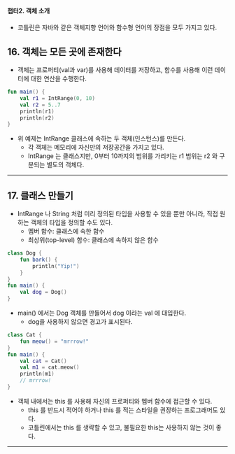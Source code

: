 #### 챕터2. 객체 소개
- 코틀린은 자바와 같은 객체지향 언어와 함수형 언어의 장점을 모두 가지고 있다.


## 16. 객체는 모든 곳에 존재한다
- 객체는 프로퍼티(val과 var)를 사용해 데이터를 저장하고, 함수를 사용해 이런 데이터에 대한 연산을 수행한다.
```kotlin
fun main() {
    val r1 = IntRange(0, 10)
    val r2 = 5..7
    println(r1)
    println(r2)
}
```
- 위 예제는 IntRange 클래스에 속하는 두 객체(인스턴스)를 만든다.
  - 각 객체는 메모리에 자신만의 저장공간을 가지고 있다.
  - IntRange 는 클래스지만, 0부터 10까지의 범위를 가리키는 r1 범위는 r2 와 구분되는 별도의 객체다. 


***


## 17. 클래스 만들기
- IntRange 나 String 처럼 미리 정의된 타입을 사용할 수 있을 뿐만 아니라, 직접 원하는 객체의 타입을 정의할 수도 있다.
  - 멤버 함수: 클래스에 속한 함수
  - 최상위(top-level) 함수: 클래스에 속하지 않은 함수
```kotlin
class Dog {
    fun bark() {
        println("Yip!")
    }
}
fun main() {
    val dog = Dog()
}
```
- main() 에서는 Dog 객체를 만들어서 dog 이라는 val 에 대입한다.
  - dog을 사용하지 않으면 경고가 표시된다.
```kotlin
class Cat {
    fun meow() = "mrrrow!"
}
fun main() {
    val cat = Cat()
    val m1 = cat.meow()
    println(m1)
    // mrrrow!
}
```
- 객체 내에서는 this 를 사용해 자신의 프로퍼티와 멤버 함수에 접근할 수 있다.
  - this 를 반드시 적어야 하거나 this 를 적는 스타일을 권장하는 프로그래머도 있다.
  - 코틀린에서는 this 를 생략할 수 있고, 불필요한 this는 사용하지 않는 것이 좋다.


***

